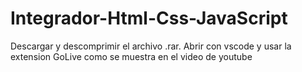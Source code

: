 # Integrador-Html-Css-JavaScript
 
Descargar y descomprimir el archivo .rar. Abrir con vscode y usar la extension GoLive como se muestra en el video de youtube
